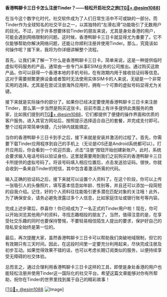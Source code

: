 **香港鸭聊卡三日卡怎么注册Tinder？——轻松开启社交之旅[[TG💪+ @esim1088](https://t.me/s/esim1088)]**

在当今这个数字化时代，社交软件成为了人们日常生活中不可或缺的一部分。而Tinder作为全球知名的社交平台之一，以其独特的“左滑右滑”功能吸引了无数用户的目光。不过，对于许多想要体验Tinder的朋友来说，尤其是身处香港的用户，可能会遇到网络限制的问题。这时候，香港鸭聊卡三日卡就显得尤为重要了。它不仅能够帮助你解决网络问题，还能让你顺利注册并使用Tinder。那么，究竟该如何操作呢？接下来，我将为你详细讲解整个流程。

首先，让我们来了解一下什么是香港鸭聊卡三日卡。简单来说，这是一种提供临时虚拟号码服务的产品，通常由一些专门从事ESIM业务的公司推出。通过购买这款产品，你可以获得一个香港本地的手机号码，在有效期内用于接收验证码等信息。这对于需要频繁更换设备或者暂时无法使用实体SIM卡的人来说，无疑是一个非常实用的选择。尤其是在尝试注册海外应用时，拥有一个可靠的虚拟号码显得尤为关键。

接下来就是实际操作的部分了。如果你已经决定要使用香港鸭聊卡三日卡来注册Tinder，那么第一步当然是购买这张卡。目前市面上有许多提供此类服务的商家，比如我们提到的[TG💪+ @esim1088](https://t.me/s/esim1088)，它们都提供了便捷的操作界面和优质的客户服务。进入其官方网站后，按照提示选择适合自己的套餐，并完成支付即可。整个过程非常简单快捷，几分钟内就能搞定。

当你的香港鸭聊卡三日卡到手之后，接下来就是安装并激活的过程了。首先，你需要下载Tinder应用程序到自己的手机上（无论是iOS还是Android系统都可以）。打开应用后，你会看到一个欢迎页面，点击“注册”按钮开始创建新账户。此时，系统会要求输入电话号码以验证身份。这里就需要用到我们之前购买的香港鸭聊卡三日卡所提供的虚拟号码了。将该号码填入相应位置后，点击发送验证码。很快，你就会收到一条来自Tinder的短信，其中包含着激活所需的代码。

输入正确的验证码之后，接下来就可以设置个人资料了。在这个阶段，你可以上传一张吸引人的头像照片，填写基本信息如年龄、性别等，并且还可以添加一段简短的自我介绍。记住，好的个人资料往往能吸引更多潜在匹配对象的关注哦！此外，为了确保安全，请务必避免泄露过多个人信息，比如家庭住址或银行账号等内容。

完成上述步骤后，恭喜你！你已经成为了一名正式的Tinder用户啦！现在，你可以开始浏览其他用户的资料，寻找志趣相投的朋友了。当然，值得注意的是，在享受社交乐趣的同时也要保持警惕，不要轻易相信陌生人提出的要求，保护好自己的隐私安全始终是第一位的。

最后，再次提醒大家，虽然香港鸭聊卡三日卡可以帮助我们突破地域限制，但它的有效期只有三天时间。因此，在这段时间里一定要充分利用起来，尽快完成注册及初步互动。如果觉得效果不错的话，也可以考虑长期订阅类似的服务，以便持续享受无障碍的社交体验。

总而言之，通过合理利用香港鸭聊卡三日卡这样的工具，即使是身处香港的用户也能轻松注册并使用Tinder这一国际化的社交平台。希望这篇文章能够对你有所帮助，祝你在Tinder的世界里找到属于自己的精彩故事！

[[TG💪+ @esim1088](https://t.me/s/esim1088) ![Image](https://i.postimg.cc/4NQfJmqS/Snipaste-2025-05-13-00-14-12.png)]
